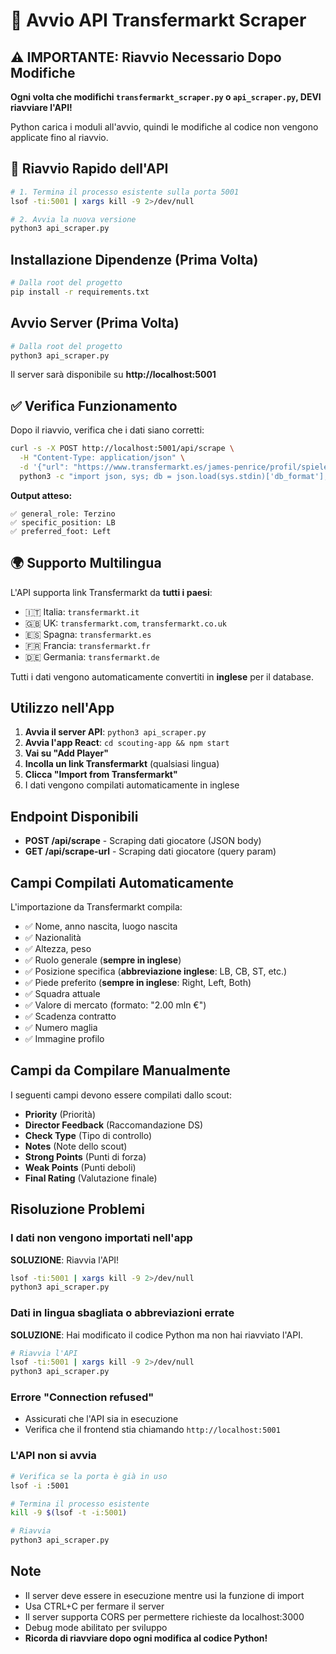 # 🚀 Avvio API Transfermarkt Scraper

## ⚠️ IMPORTANTE: Riavvio Necessario Dopo Modifiche

**Ogni volta che modifichi `transfermarkt_scraper.py` o `api_scraper.py`, DEVI riavviare l'API!**

Python carica i moduli all'avvio, quindi le modifiche al codice non vengono applicate fino al riavvio.

## 🔄 Riavvio Rapido dell'API

```bash
# 1. Termina il processo esistente sulla porta 5001
lsof -ti:5001 | xargs kill -9 2>/dev/null

# 2. Avvia la nuova versione
python3 api_scraper.py
```

## Installazione Dipendenze (Prima Volta)

```bash
# Dalla root del progetto
pip install -r requirements.txt
```

## Avvio Server (Prima Volta)

```bash
# Dalla root del progetto
python3 api_scraper.py
```

Il server sarà disponibile su **http://localhost:5001**

## ✅ Verifica Funzionamento

Dopo il riavvio, verifica che i dati siano corretti:

```bash
curl -s -X POST http://localhost:5001/api/scrape \
  -H "Content-Type: application/json" \
  -d '{"url": "https://www.transfermarkt.es/james-penrice/profil/spieler/363227"}' | \
  python3 -c "import json, sys; db = json.load(sys.stdin)['db_format']; print(f\"✅ general_role: {db['general_role']}\"); print(f\"✅ specific_position: {db['specific_position']}\"); print(f\"✅ preferred_foot: {db['preferred_foot']}\")"
```

**Output atteso:**
```
✅ general_role: Terzino
✅ specific_position: LB
✅ preferred_foot: Left
```

## 🌍 Supporto Multilingua

L'API supporta link Transfermarkt da **tutti i paesi**:
- 🇮🇹 Italia: `transfermarkt.it`
- 🇬🇧 UK: `transfermarkt.com`, `transfermarkt.co.uk`
- 🇪🇸 Spagna: `transfermarkt.es`
- 🇫🇷 Francia: `transfermarkt.fr`
- 🇩🇪 Germania: `transfermarkt.de`

Tutti i dati vengono automaticamente convertiti in **inglese** per il database.

## Utilizzo nell'App

1. **Avvia il server API**: `python3 api_scraper.py`
2. **Avvia l'app React**: `cd scouting-app && npm start`
3. **Vai su "Add Player"**
4. **Incolla un link Transfermarkt** (qualsiasi lingua)
5. **Clicca "Import from Transfermarkt"**
6. I dati vengono compilati automaticamente in inglese

## Endpoint Disponibili

- **POST /api/scrape** - Scraping dati giocatore (JSON body)
- **GET /api/scrape-url** - Scraping dati giocatore (query param)

## Campi Compilati Automaticamente

L'importazione da Transfermarkt compila:
- ✅ Nome, anno nascita, luogo nascita
- ✅ Nazionalità
- ✅ Altezza, peso
- ✅ Ruolo generale (**sempre in inglese**)
- ✅ Posizione specifica (**abbreviazione inglese**: LB, CB, ST, etc.)
- ✅ Piede preferito (**sempre in inglese**: Right, Left, Both)
- ✅ Squadra attuale
- ✅ Valore di mercato (formato: "2.00 mln €")
- ✅ Scadenza contratto
- ✅ Numero maglia
- ✅ Immagine profilo

## Campi da Compilare Manualmente

I seguenti campi devono essere compilati dallo scout:
- **Priority** (Priorità)
- **Director Feedback** (Raccomandazione DS)
- **Check Type** (Tipo di controllo)
- **Notes** (Note dello scout)
- **Strong Points** (Punti di forza)
- **Weak Points** (Punti deboli)
- **Final Rating** (Valutazione finale)

## Risoluzione Problemi

### I dati non vengono importati nell'app

**SOLUZIONE**: Riavvia l'API!

```bash
lsof -ti:5001 | xargs kill -9 2>/dev/null
python3 api_scraper.py
```

### Dati in lingua sbagliata o abbreviazioni errate

**SOLUZIONE**: Hai modificato il codice Python ma non hai riavviato l'API.

```bash
# Riavvia l'API
lsof -ti:5001 | xargs kill -9 2>/dev/null
python3 api_scraper.py
```

### Errore "Connection refused"

- Assicurati che l'API sia in esecuzione
- Verifica che il frontend stia chiamando `http://localhost:5001`

### L'API non si avvia

```bash
# Verifica se la porta è già in uso
lsof -i :5001

# Termina il processo esistente
kill -9 $(lsof -t -i:5001)

# Riavvia
python3 api_scraper.py
```

## Note

- Il server deve essere in esecuzione mentre usi la funzione di import
- Usa CTRL+C per fermare il server
- Il server supporta CORS per permettere richieste da localhost:3000
- Debug mode abilitato per sviluppo
- **Ricorda di riavviare dopo ogni modifica al codice Python!**
